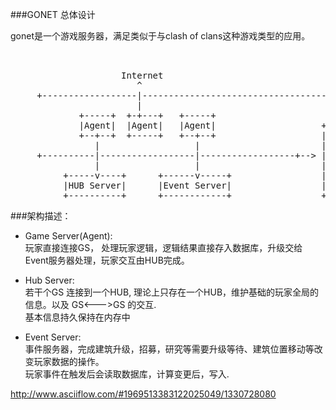 ###GONET 总体设计

gonet是一个游戏服务器，满足类似于与clash of clans这种游戏类型的应用。
<pre>


                     Internet
                        ^
     +------------------|--------------------------------------------------+
                        |
             +-----+  +-+---+   +-----+
             |Agent|  |Agent|   |Agent|                    +--------------+
             +--+--+  +-----+   +--+--+                    |  MONGODB     |
                |                  |                       |--------------|
     +----------|------------------|------------------+--&gt; | ESTATES      |
                |                  |                       | BASIC        |
          +-----v----+      +------v-----+                 | ....         |
          |HUB Server|      |Event Server|                 |              |
          +----------+      +------------+                 +--------------+</pre>
          
###架构描述：

* Game Server(Agent):  
玩家直接连接GS， 处理玩家逻辑，逻辑结果直接存入数据库，升级交给Event服务器处理，玩家交互由HUB完成。
  
* Hub Server:  
若干个GS 连接到一个HUB, 理论上只存在一个HUB，维护基础的玩家全局的信息。以及 GS<--->GS 的交互.  
基本信息持久保持在内存中   
    
* Event Server:  
事件服务器，完成建筑升级，招募，研究等需要升级等待、建筑位置移动等改变玩家数据的操作。    
玩家事件在触发后会读取数据库，计算变更后，写入.


http://www.asciiflow.com/#1969513383122025049/1330728080
